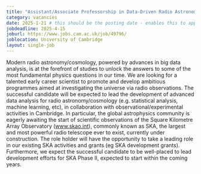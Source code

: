 ```yaml
---
title: "Assistant/Associate Professorship in Data-Driven Radio Astronomy/Cosmology"
category: vacancies
date: 2025-1-21 # this should be the posting date - enables this to appear in the news carousel
jobdeadline: 2025-4-15
joburl: https://www.jobs.cam.ac.uk/job/49796/
joblocation: University of Cambridge
layout: single-job
---
```


Modern radio astronomy/cosmology, powered by advances in big data analysis, is at the forefront of studies to unlock the answers to some of the most fundamental physics questions in our time. We are looking for a talented early career scientist to promote and develop ambitious programmes aimed at investigating the universe via radio observations. The successful candidate will be expected to lead the development of advanced data analysis for radio astronomy/cosmology (e.g. statistical analysis, machine learning, etc), in collaboration with observational/experimental activities in Cambridge. In particular, the global astrophysics community is eagerly awaiting the start of scientific observations of the Square Kilometre Array Observatory (www.skao.int), commonly known as SKA, the largest and most powerful radio telescope ever to exist, currently under construction. The role holder will have the opportunity to take a leading role in our existing SKA activities and grants (eg SKA development grants). Furthermore, we expect the successful candidate to be well-placed to lead development efforts for SKA Phase II, expected to start within the coming years.